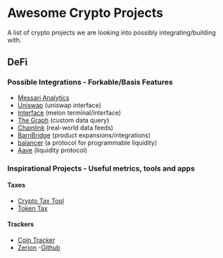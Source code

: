 # Awesome Crypto Projects
A list of crypto projects we are looking into possibly integrating/building with.

## DeFi

### Possible Integrations - Forkable/Basis Features

* [Messari Analytics](https://messari.io) 
* [Uniswap](https://uniswap.org) (uniswap interface)
* [Interface](https://melon.avantgarde.finance/) (melon terminal/interface)
* [The Graph](https://thegraph.com) (custom data query)
* [Chainlink](https://chain.link) (real-world data feeds)
* [BarnBridge](https://barnbridge.com) (product expansions/integrations)
* [balancer](https://balancer.finance/) (a protocol for programmable liquidity)
* [Aave](https://aave.com/) (liquidity protocol)

### Inspirational Projects - Useful metrics, tools and apps
#### Taxes
* [Crypto Tax Tool](https://cryptotaxtools.com/)
* [Token Tax](https://tokentax.co/)
#### Trackers
* [Coin Tracker](https://www.cointracker.io/)
* [Zerion](https://zerion.io) -[Github](https://github.com/zeriontech/defi-sdk)
